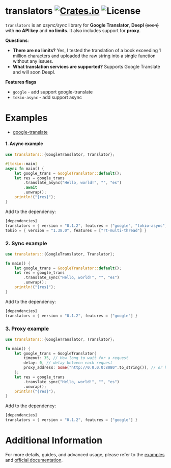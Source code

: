 [crates-badge]: https://img.shields.io/crates/v/translators
[crates-url]: https://crates.io/crates/translators
[license-badge]: https://img.shields.io/github/license/charl1e7/rust-translators?style=flat&color=%230096FF


# translators [![Crates.io][crates-badge]][crates-url] ![License][license-badge]

`translators` is an *async/sync* library for **Google Translator**, **Deepl** ~~(soon)~~ with **no API key** and **no limits**. It also includes support for **proxy**.

**Questions**:
* **There are no limits?**  Yes, I tested the translation of a book exceeding 1 million characters and uploaded the raw string into a single function without any issues.
* **What translation services are supported?** Supports Google Translate and will soon Deepl.

**Features flags**
* `google` - add support google-translate
* `tokio-async` - add support async

# Examples
* [google-translate](https://github.com/charl1e7/rust-translators/tree/main/examples/google)
#### 1. Async example
```rust
use translators::{GoogleTranslator, Translator};

#[tokio::main]
async fn main() {
    let google_trans = GoogleTranslator::default();
    let res = google_trans
        .translate_async("Hello, world!", "", "es")
        .await
        .unwrap();
    println!("{res}");
}
```

Add to the dependency:
```rust
[dependencies]
translators = { version = "0.1.2", features = ["google", "tokio-async"] }
tokio = { version = "1.38.0", features = ["rt-multi-thread"] }
```

### 2. Sync example
```rust
use translators::{GoogleTranslator, Translator};

fn main() {
    let google_trans = GoogleTranslator::default();
    let res = google_trans
        .translate_sync("Hello, world!", "", "es")
        .unwrap();
    println!("{res}");
}
```

Add to the dependency:
```rust
[dependencies]
translators = { version = "0.1.2", features = ["google"] }
```

### 3. Proxy example
```rust
use translators::{GoogleTranslator, Translator};

fn main() {
    let google_trans = GoogleTranslator{
        timeout: 35, // How long to wait for a request
        delay: 0, // delay between each request
        proxy_address: Some("http://0.0.0.0:8080".to_string()), // or https or socks4 or socks5
    };
    let res = google_trans
        .translate_sync("Hello, world!", "", "es")
        .unwrap();
    println!("{res}");
}
```

Add to the dependency:
```rust
[dependencies]
translators = { version = "0.1.2", features = ["google"] }
```


# Additional Information

For more details, guides, and advanced usage, please refer to the [examples](https://github.com/charl1e7/rust-translators/tree/main/examples) and [official documentation](https://crates.io/crates/translators).



